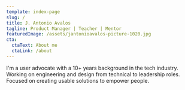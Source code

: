 ```yaml
---
template: index-page
slug: /
title: J. Antonio Avalos
tagline: Product Manager | Teacher | Mentor
featuredImage: /assets/jantonioavalos-picture-1020.jpg
cta:
  ctaText: About me
  ctaLink: /about
---
```


I'm a user advocate with a 10+ years background in the tech industry. Working on engineering and design from technical to leadership roles. Focused on creating usable solutions to empower people.
